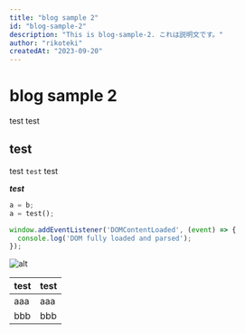 ```yaml
---
title: "blog sample 2"
id: "blog-sample-2"
description: "This is blog-sample-2. これは説明文です。"
author: "rikoteki"
createdAt: "2023-09-20"
---
```


# blog sample 2
test
test  

## test

test
`test`
test

***test***

```python
a = b;
a = test();
```

```js
window.addEventListener('DOMContentLoaded', (event) => {
  console.log('DOM fully loaded and parsed');
});
```

![alt](https://ascii.jp/img/2023/05/01/3531840/l/f3cf566db48c40e1.png)

|test|test|
|---|---|
|aaa|aaa|
|bbb|bbb|
